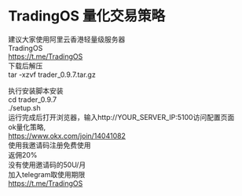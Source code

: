 # TradingOS 量化交易策略    
建议大家使用阿里云香港轻量级服务器  
TradingOS  
https://t.me/TradingOS  
下载后解压  
tar -xzvf trader_0.9.7.tar.gz  

执行安装脚本安装    
cd trader_0.9.7  
./setup.sh  
运行完成后打开浏览器，输入http://YOUR_SERVER_IP:5100访问配置页面  
ok量化策略,  
https://www.okx.com/join/14041082  
使用我邀请码注册免费使用   
返佣20%  
没有使用邀请码的50U/月  
加入telegram取使用期限    
https://t.me/TradingOS  


